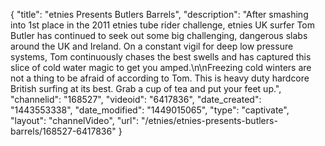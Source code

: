 {
    "title": "etnies Presents Butlers Barrels",
    "description": "After smashing into 1st place in the 2011 etnies tube rider challenge, etnies UK surfer Tom Butler has continued to seek out some big challenging, dangerous slabs around the UK and Ireland. On a constant vigil for deep low pressure systems, Tom continuously chases the best swells and has captured this slice of cold water magic to get you amped.\n\nFreezing cold winters are not a thing to be afraid of according to Tom. This is heavy duty hardcore British surfing at its best. Grab a cup of tea and put your feet up.",
    "channelid": "168527",
    "videoid": "6417836",
    "date_created": "1443553338",
    "date_modified": "1449015065",
    "type": "captivate",
    "layout": "channelVideo",
    "url": "\/etnies\/etnies-presents-butlers-barrels\/168527-6417836"
}